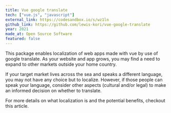 ```yaml
---
title: Vue google translate
tech: ["vue.js", "javascript"]
external_link: https://codesandbox.io/s/wz1ln
github_link: https://github.com/lewis-kori/vue-google-translate
year: 2021
made_at: Open Source Software
featured: false
---
```


This package enables localization of web apps made with vue by use of google translate. As your website and app grows, you may find a need to expand to other markets outside your home country.

If your target market lives across the sea and speaks a different language, you may not have any choice but to localize. However, if those people can speak your language, consider other aspects (cultural and/or legal) to make an informed decision on whether to translate.

For more details on what localization is and the potential benefits, checkout this article.
